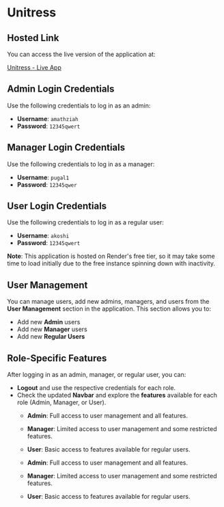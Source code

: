 # Unitress

## Hosted Link

You can access the live version of the application at:

[Unitress - Live App](https://unitress-5.onrender.com/login)

## Admin Login Credentials

Use the following credentials to log in as an admin:

- **Username**: `amathziah`
- **Password**: `12345qwert`

## Manager Login Credentials

Use the following credentials to log in as a manager:

- **Username**: `pugal1`
- **Password**: `12345qwer`

## User Login Credentials

Use the following credentials to log in as a regular user:

- **Username**: `akoshi`
- **Password**: `12345qwert`

**Note**: This application is hosted on Render's free tier, so it may take some time to load initially due to the free instance spinning down with inactivity.

## User Management

You can manage users, add new admins, managers, and users from the **User Management** section in the application. This section allows you to:

- Add new **Admin** users
- Add new **Manager** users
- Add new **Regular Users**

## Role-Specific Features

After logging in as an admin, manager, or regular user, you can:

- **Logout** and use the respective credentials for each role.
- Check the updated **Navbar** and explore the **features** available for each role (Admin, Manager, or User).
  - **Admin**: Full access to user management and all features.
  - **Manager**: Limited access to user management and some restricted features.
  - **User**: Basic access to features available for regular users.

  - **Admin**: Full access to user management and all features.
  - **Manager**: Limited access to user management and some restricted features.
  - **User**: Basic access to features available for regular users.


